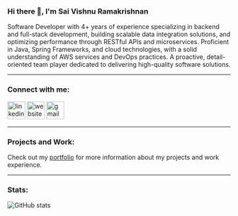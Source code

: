 ### Hi there 👋, I'm Sai Vishnu Ramakrishnan

Software Developer with 4+ years of experience specializing in backend and full-stack development, building scalable data integration solutions, and optimizing performance through RESTful APIs and microservices. Proficient in Java, Spring Frameworks, and cloud technologies, with a solid understanding of AWS services and DevOps practices. A proactive, detail-oriented team player dedicated to delivering high-quality software solutions.


---

### Connect with me:

[<img src='https://img.icons8.com/ios-filled/50/ffffff/linkedin.png' alt='linkedin' height='40'>](https://www.linkedin.com/in/saivishnur/)
[<img src='https://img.icons8.com/ios-filled/50/ffffff/domain.png' alt='website' height='40'>](https://saivishnuramakrishnan.github.io/)
[<img src='https://img.icons8.com/ios-filled/50/ffffff/gmail.png' alt='gmail' height='40'>](mailto:saivishnuramakrishnan@gmail.com)

---

### Projects and Work:

Check out my [portfolio](https://saivishnuramakrishnan.github.io/) for more information about my projects and work experience.

---

### Stats:

![GitHub stats](https://github-readme-stats.vercel.app/api?username=saivishnuramakrishnan&show_icons=true&theme=radical)

